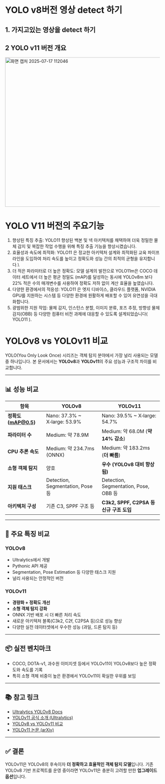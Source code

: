 # YOLO v8버전 영상 detect 하기

## 1. 가지고있는 영상을 detect 하기


## 2 YOLO v11 버전 개요

<img width="1163" height="487" alt="화면 캡처 2025-07-17 112046" src="https://github.com/user-attachments/assets/4f59222a-f522-4027-a0f6-af8abc0706ed" />

# YOLO V11 버전의 주요기능
1. 향상된 특징 추출: YOLO11 향상된 백본 및 넥 아키텍처를 채택하여 더욱 정밀한 물체 감지 및 복잡한 작업 수행을 위해 특징 추출 기능을 향상시켰습니다.
2. 효율성과 속도에 최적화: YOLO11 은 정교한 아키텍처 설계와 최적화된 교육 파이프라인을 도입하여 처리 속도를 높이고 정확도와 성능 간의 최적의 균형을 유지합니다.\
3. 더 적은 파라미터로 더 높은 정확도: 모델 설계의 발전으로 YOLO11m은 COCO 데이터 세트에서 더 높은 평균 정밀도 (mAP)를 달성하는 동시에 YOLOv8m 보다 22% 적은 수의 매개변수를 사용하여 정확도 저하 없이 계산 효율을 높였습니다.
4. 다양한 환경에서의 적응성: YOLO11 은 엣지 디바이스, 클라우드 플랫폼, NVIDIA GPU를 지원하는 시스템 등 다양한 환경에 원활하게 배포할 수 있어 유연성을 극대화합니다.
5. 광범위한 지원 작업: 물체 감지, 인스턴스 분할, 이미지 분류, 포즈 추정, 방향성 물체 감지(OBB) 등 다양한 컴퓨터 비전 과제에 대응할 수 있도록 설계되었습니다( YOLO11 ).

# YOLOv8 vs YOLOv11 비교

YOLO(You Only Look Once) 시리즈는 객체 탐지 분야에서 가장 널리 사용되는 모델 중 하나입니다. 본 문서에서는 **YOLOv8**과 **YOLOv11**의 주요 성능과 구조적 차이를 비교합니다.

---

## 📊 성능 비교

| 항목               | YOLOv8                    | YOLOv11                                 |
|--------------------|---------------------------|----------------------------------------|
| **정확도 (mAP@0.5)** | Nano: 37.3% ~ X‑large: 53.9% | Nano: 39.5% ~ X‑large: 54.7%              |
| **파라미터 수**     | Medium: 약 78.9M           | Medium: 약 68.0M (**약 14% 감소**)         |
| **CPU 추론 속도**   | Medium: 약 234.7ms (ONNX) | Medium: 약 183.2ms (**더 빠름**)           |
| **소형 객체 탐지**  | 양호                        | **우수 (YOLOv8 대비 향상됨)**            |
| **지원 태스크**     | Detection, Segmentation, Pose 등 | Detection, Segmentation, Pose, OBB 등 |
| **아키텍처 구성**   | 기존 C3, SPPF 구조 등       | **C3k2, SPPF, C2PSA 등 신규 구조 도입**    |

---

## 🧠 주요 특징 비교

### YOLOv8
- Ultralytics에서 개발
- Pythonic API 제공
- Segmentation, Pose Estimation 등 다양한 태스크 지원
- 널리 사용되는 안정적인 버전

### YOLOv11
- **경량화 + 정확도 개선**
- **소형 객체 탐지 강화**
- ONNX 기반 배포 시 더 빠른 처리 속도
- 새로운 아키텍처 블록(C3k2, C2f, C2PSA 등)으로 성능 향상
- 다양한 실전 데이터셋에서 우수한 성능 (과일, 드론 탐지 등)

---

## 📦 실전 벤치마크

- COCO, DOTA-v1, 과수원 이미지셋 등에서 YOLOv11이 YOLOv8보다 높은 정확도와 속도를 기록
- 특히 소형 객체 비중이 높은 환경에서 YOLOv11이 확실한 우위를 보임

---

## 📚 참고 링크

- [Ultralytics YOLOv8 Docs](https://docs.ultralytics.com)
- [YOLOv11 공식 소개 (Ultralytics)](https://docs.ultralytics.com/models/yolo11/)
- [YOLOv8 vs YOLOv11 비교](https://docs.ultralytics.com/compare/yolov8-vs-yolo11/)
- [YOLOv11 논문 (arXiv)](https://arxiv.org/abs/2407.12040)

---

## ✅ 결론

YOLOv11은 YOLOv8의 후속이자 **더 정확하고 효율적인 객체 탐지 모델**입니다. 기존 YOLOv8 기반 프로젝트를 운영 중이라면 YOLOv11은 충분히 고려할 만한 **업그레이드 옵션**입니다.
